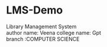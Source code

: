 # LMS-Demo
Library Management System
<br>
author name: Veena
college name: Gpt
<br>
branch :COMPUTER SCIENCE

